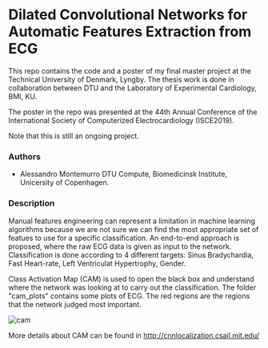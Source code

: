 # Dilated Convolutional Networks for Automatic Features Extraction from ECG

This repo contains the code and a poster of my final master project at the Technical University of Denmark, Lyngby. The thesis work is done in collaboration between DTU and the Laboratory of Experimental Cardiology, BMI, KU.

The poster in the repo was presented at the 44th Annual Conference of the International Society of Computerized Electrocardiology (ISCE2019).

Note that this is still an ongoing project. 


### Authors
- Alessandro Montemurro
  DTU Compute, Biomedicinsk Institute, Unicersity of Copenhagen.
 
 
### Description
Manual features engineering can represent a limitation in machine learning algorithms because we are not sure we can find the most appropriate
set of featues to use for a specific classification. An end-to-end approach is proposed, where the raw ECG data is given as input to the network.
Classification is done according to 4 different targets: Sinus Bradychardia, Fast Heart-rate, Left Ventriculat Hypertrophy, Gender.

Class Activation Map (CAM) is used to open the black box and understand where the network was looking at to carry out the classification.
The folder "cam_plots" contains some plots of ECG. The red regions are the regions that the network judged most important.

![cam]("https://github.com/AllenMont/ecg-classification/blob/master/cam_plots/21.png")

More details about CAM can be found in http://cnnlocalization.csail.mit.edu/
